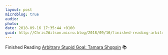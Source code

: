 ```yaml
---
layout: post
microblog: true
audio: 
photo: 
date: 2018-09-16 17:35:44 +0100
guid: http://ChrisJWilson.micro.blog/2018/09/16/finished-reading-arbitrary.html
---
```

Finished Reading [Arbitrary Stupid Goal: Tamara Shopsin](http://www.amazon.com/dp/0374105863/?tag=minima0e-20) 📚 
